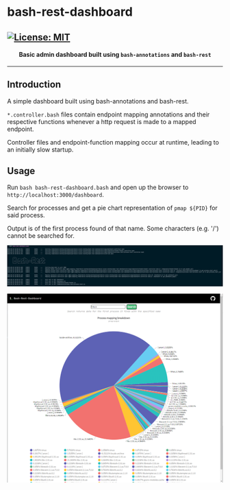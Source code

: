 # bash-rest-dashboard

[![License: MIT](https://img.shields.io/badge/License-MIT-orange.svg)](https://github.com/david-luison-starkey/bash-annotations/blob/main/LICENSE)
---
<div align="center">
    <h4>
        Basic admin dashboard built using <code>bash-annotations</code> and <code>bash-rest</code>
    </h4>
</div>

---

## Introduction

A simple dashboard built using bash-annotations and bash-rest.

`*.controller.bash` files contain endpoint mapping annotations and their respective functions whenever a http request is made to a mapped endpoint.

Controller files and endpoint-function mapping occur at runtime, leading to an initially slow startup.

## Usage

Run `bash bash-rest-dashboard.bash` and open up the browser to `http://localhost:3000/dashboard`.

Search for processes and get a pie chart representation of `pmap ${PID}` for said process.

Output is of the first process found of that name. Some characters (e.g. '/') cannot be searched for.

![terminal](./resources/terminal.PNG)

![dashboard](./resources/dashboard.PNG)
